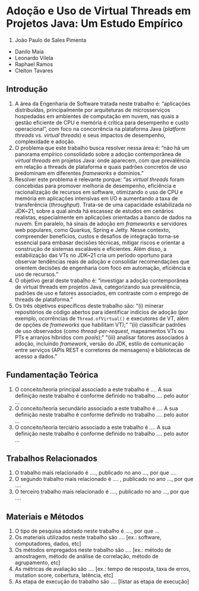 # Adoção e Uso de Virtual Threads em Projetos Java: Um Estudo Empírico

1. João Paulo de Sales Pimenta

* Danilo Maia
* Leonardo Vilela
* Raphael Ramos
* Cleiton Tavares

## Introdução
1. A área da Engenharia de Software tratada neste trabalho é: “aplicações distribuídas, principalmente por arquiteturas de microsserviços hospedadas em ambientes de computação em nuvem, nas quais a gestão eficiente de CPU e memória é crítica para desempenho e custo operacional”, com foco na concorrência na plataforma Java (_platform threads_ vs. _virtual threads_) e seus impactos de desempenho, complexidade e adoção.
2. O problema que este trabalho busca resolver nessa área é: “não há um panorama empírico consolidado sobre a adoção contemporânea de _virtual threads_ em projetos Java: onde aparecem, com que prevalência em relação a threads de plataforma e quais padrões concretos de uso predominam em diferentes _frameworks_ e domínios.”
3. Resolver este problema é relevante porque: “as _virtual threads_ foram concebidas para promover melhoria de desempenho, eficiência e racionalização de recursos em software, otimizando o uso de CPU e memória em aplicações intensivas em I/O e aumentando a taxa de transferência (_throughput_). Trata-se de uma capacidade estabilizada no JDK~21, sobre a qual ainda há escassez de estudos em cenários realistas, especialmente em aplicações orientadas a banco de dados na nuvem. Em paralelo, há sinais de adoção em _frameworks_ e servidores web populares, como Quarkus, Spring e Jetty. Nesse contexto, compreender benefícios, custos e desafios de integração torna-se essencial para embasar decisões técnicas, mitigar riscos e orientar a construção de sistemas escaláveis e eficientes. Além disso, a estabilização das VTs no JDK~21 cria um período oportuno para observar tendências reais de adoção e consolidar recomendações que orientem decisões de engenharia com foco em automação, eficiência e uso de recursos.”
4. O objetivo geral deste trabalho é: “investigar a adoção contemporânea de virtual threads em projetos Java, categorizando sua prevalência, padrões de uso e fatores associados, em contraste com o emprego de threads de plataforma.”
5. Os três objetivos específicos deste trabalho são:
“(i) minerar repositórios de código abertos para identificar indícios de adoção (por exemplo, ocorrências de `Thread.ofVirtual()` e executores de VT, além de opções de _frameworks_ que habilitam VT);”
“(ii) classificar padrões de uso observados (como _thread-per-request_, mapeamentos VTs ou PTs e arranjos híbridos com _pools_);”
“(iii) analisar fatores associados à adoção, incluindo _framework_, versão do JDK, estilo de comunicação entre serviços (APIs REST e corretores de mensagens) e bibliotecas de acesso a dados.”

## Fundamentação Teórica

1. O conceito/teoria principal associado a este trabalho é ....  A sua definição neste trabalho  é conforme definido no trabalho .... pelo autor ...
1. O conceito/teoria secundário associado a este trabalho é ....  A sua definição neste trabalho é conforme definido no trabalho .... pelo autor ...
1. O conceito/teoria terciário associado a este trabalho é ....  A sua definição neste trabalho é conforme definido no trabalho .... pelo autor ...

## Trabalhos Relacionados

1. O trabalho mais relacionado é ...., publicado no ano ..., por que ....
1. O segundo trabalho mais relacionado é .... , publicado no ano ..., por que ....
1. O terceiro trabalho mais relacionado é ...., publicado no ano ...,  por que ....

## Materiais e Métodos

1. O tipo de pesquisa adotado neste trabalho é ...., por que ...
1. Os materiais utilizados neste trabalho são .... [ex.: software, computadores, dados, etc]
1. Os métodos empregados neste trabalho são .... [ex.: método de amostragem, método de análise de correlação, método de agrupamento, etc]
1. As métricas de avaliação são .... [ex.: tempo de resposta, taxa de erros, mutation score, cobertura, latência, etc]
1. As etapa de execução do trabalho são .... [listar as etapa de execução]
